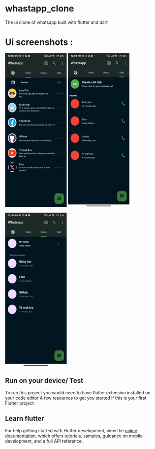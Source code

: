 # whastapp_clone
 The ui clone of whatsapp built with flutter and dart


# Ui screenshots : 
<img src="https://github.com/Unique-chiemerie/whastapp_UI_clone/blob/master/Screenshot_2023-10-19-12-04-08-029-edit_com.example.whastapp_clone.jpg"  width="200" height="500" alt= "Chats screen"> <img src="https://github.com/Unique-chiemerie/whastapp_UI_clone/blob/master/Screenshot_2023-10-19-12-04-19-803_com.example.whastapp_clone.jpg" width="200" height="500" alt="Calls">

<img src="https://github.com/Unique-chiemerie/whastapp_UI_clone/blob/master/Screenshot_2023-10-19-12-04-14-904_com.example.whastapp_clone.jpg" width= "200" height="500" alt="Status screen">


## Run on your device/ Test
To run this project you would need to have flutter extension installed on your code editor 
A few resources to get you started if this is your first Flutter project:

## Learn flutter
For help getting started with Flutter development, view the
[online documentation](https://docs.flutter.dev/), which offers tutorials,
samples, guidance on mobile development, and a full API reference.
